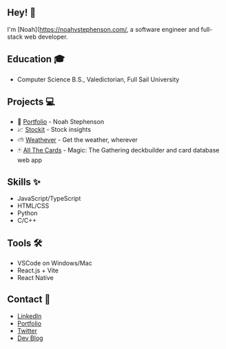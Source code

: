 ## Hey! 👋
I'm [Noah](https://noahvstephenson.com/, a software engineer and full-stack web developer.

## Education 🎓
- Computer Science B.S., Valedictorian, Full Sail University

## Projects 💻
- 🧑 [Portfolio](http://noahvstephenson.com/) - Noah Stephenson
- 📈 [Stockit](http://stockit-ns.vercel.app) - Stock insights 
- ⛅ [Weathever](http://weathever.vercel.app) - Get the weather, wherever
- 🃏 [All The Cards](https://noahvstephenson.github.io/projects/allthecards) - Magic: The Gathering deckbuilder and card database web app
  
## Skills ✨
- JavaScript/TypeScript
- HTML/CSS
- Python
- C/C++
  
## Tools 🛠
- VSCode on Windows/Mac
- React.js + Vite
- React Native

## Contact 📱
- [LinkedIn](https://www.linkedin.com/in/noahvstephenson/)
- [Portfolio](https://noahvstephenson.com/)
- [Twitter](https://twitter.com/noahvstephenson/)
- [Dev Blog](https://noahvstephenson.wordpress.com/)
